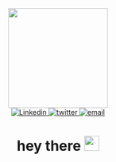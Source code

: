 <div id="header" align="center">
  <img src="https://media.giphy.com/media/ule4vhcY1xEKQ/giphy.gif" width="200"/>
</div>

<div id="badges" align="center">
<a href="https://www.linkedin.com/in/ahmademami">
  <img src="https://img.shields.io/badge/LinkedIn-blue?logo=linkedin&logoColor=white&style=for-the-badge" alt="Linkedin"/>
</a>
<a href="https://twitter.com/realahmadworld">
  <img src="https://img.shields.io/badge/Twitter-blue?style=for-the-badge&logo=twitter&logoColor=white" alt="twitter"/>
</a>
<a href="mailto:ahmademami1376@gmail.com">
  <img src="https://img.shields.io/badge/email-green?style=for-the-badge&logo=email&logoColor=white" alt="email"/>
</a>
</div>

<div id="header" align="center">
  <img src="https://komarev.com/ghpvc/?username=ahmademami97&style=flat-square&color=blue" alt=""/>
</div>

<h1 align="center">
  hey there
  <img src="https://media.giphy.com/media/hvRJCLFzcasrR4ia7z/giphy.gif" width="30px"/>
</h1>




